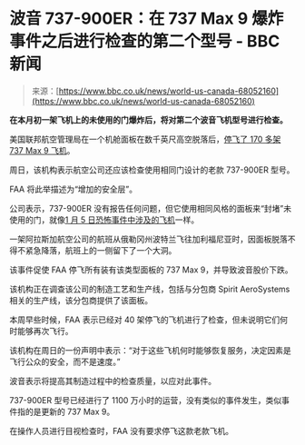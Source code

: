<!--yml

类别：未分类

日期：2024-05-27 15:01:42

-->

# 波音 737-900ER：在 737 Max 9 爆炸事件之后进行检查的第二个型号 - BBC 新闻

> 来源：[https://www.bbc.co.uk/news/world-us-canada-68052160](https://www.bbc.co.uk/news/world-us-canada-68052160)

**在本月初一架飞机上的未使用的门爆炸后，将对第二个波音飞机型号进行检查。**

美国联邦航空管理局在一个机舱面板在数千英尺高空脱落后，[停飞了 170 多架 737 Max 9 飞机](https://www.bbc.co.uk/news/world-us-canada-67903655)。

周日，该机构表示航空公司还应该检查使用相同门设计的老款 737-900ER 型号。

FAA 将此举描述为“增加的安全层”。

公司表示，737-900ER 没有报告任何问题，但它使用相同风格的面板来“封堵”未使用的门，就像[1 月 5 日恐怖事件中涉及的飞机](https://www.bbc.co.uk/news/world-us-canada-67899564)一样。

一架阿拉斯加航空公司的航班从俄勒冈州波特兰飞往加利福尼亚时，因面板脱落不得不紧急降落，航班上的一侧留下了一个大洞。

该事件促使 FAA 停飞所有装有该类型面板的 737 Max 9，并导致波音股价下跌。

该机构正在调查该公司的制造工艺和生产线，包括与分包商 Spirit AeroSystems 相关的生产线，该分包商提供了该面板。

本周早些时候，FAA 表示已经对 40 架停飞的飞机进行了检查，但未说明它们何时能够再次飞行。

该机构在周日的一份声明中表示：“对于这些飞机何时能够恢复服务，决定因素是飞行公众的安全，而不是速度。”

波音表示将提高其制造过程中的检查质量，以应对此事件。

737-900ER 型号已经进行了 1100 万小时的运营，没有类似的事件发生，类似事件指的是更新的 737 Max 9。

在操作人员进行目视检查时，FAA 没有要求停飞这款老款飞机。
